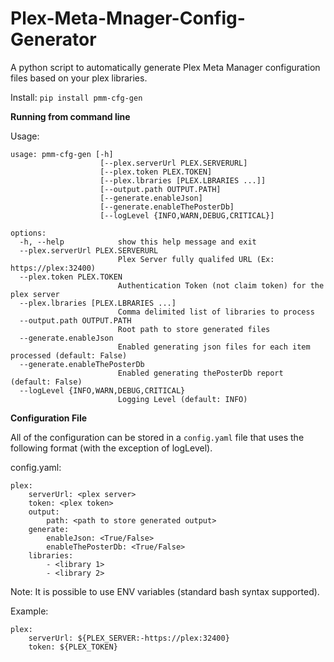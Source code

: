 # Plex-Meta-Mnager-Config-Generator
A python script to automatically generate Plex Meta Manager configuration files based on your plex libraries.

Install:
```pip install pmm-cfg-gen```

**Running from command line**

Usage:
```
usage: pmm-cfg-gen [-h] 
                    [--plex.serverUrl PLEX.SERVERURL] 
                    [--plex.token PLEX.TOKEN] 
                    [--plex.lbraries [PLEX.LBRARIES ...]] 
                    [--output.path OUTPUT.PATH] 
                    [--generate.enableJson] 
                    [--generate.enableThePosterDb]
                    [--logLevel {INFO,WARN,DEBUG,CRITICAL}]

options:
  -h, --help            show this help message and exit
  --plex.serverUrl PLEX.SERVERURL
                        Plex Server fully qualifed URL (Ex: https://plex:32400)
  --plex.token PLEX.TOKEN
                        Authentication Token (not claim token) for the plex server
  --plex.lbraries [PLEX.LBRARIES ...]
                        Comma delimited list of libraries to process
  --output.path OUTPUT.PATH
                        Root path to store generated files
  --generate.enableJson
                        Enabled generating json files for each item processed (default: False)
  --generate.enableThePosterDb
                        Enabled generating thePosterDb report (default: False)
  --logLevel {INFO,WARN,DEBUG,CRITICAL}
                        Logging Level (default: INFO)
```

**Configuration File**

All of the configuration can be stored in a ```config.yaml``` file that uses the following format (with the exception of logLevel).

config.yaml:
```
plex:
    serverUrl: <plex server>
    token: <plex token>
    output:
        path: <path to store generated output>
    generate:
        enableJson: <True/False>
        enableThePosterDb: <True/False>
    libraries:
        - <library 1>
        - <library 2>

```

Note: It is possible to use ENV variables (standard bash syntax supported).

Example:
```
plex:
    serverUrl: ${PLEX_SERVER:-https://plex:32400}
    token: ${PLEX_TOKEN}
```